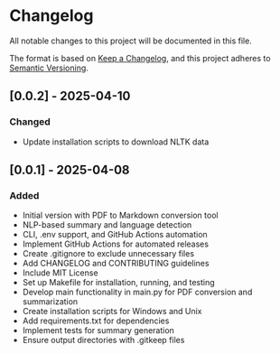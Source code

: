 # Changelog

All notable changes to this project will be documented in this file.

The format is based on [Keep a Changelog](https://keepachangelog.com/en/1.1.0/),
and this project adheres to [Semantic Versioning](https://semver.org/spec/v2.0.0.html).

## [0.0.2] - 2025-04-10
### Changed

- Update installation scripts to download NLTK data

## [0.0.1] - 2025-04-08
### Added
- Initial version with PDF to Markdown conversion tool
- NLP-based summary and language detection
- CLI, .env support, and GitHub Actions automation
- Implement GitHub Actions for automated releases
- Create .gitignore to exclude unnecessary files
- Add CHANGELOG and CONTRIBUTING guidelines
- Include MIT License
- Set up Makefile for installation, running, and testing
- Develop main functionality in main.py for PDF conversion and summarization
- Create installation scripts for Windows and Unix
- Add requirements.txt for dependencies
- Implement tests for summary generation
- Ensure output directories with .gitkeep files
